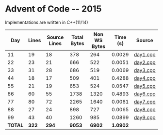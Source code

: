# Advent of Code -- 2015

Implementations are written in C++(11/14)

Day | Lines | Source Lines | Total Bytes | Non WS Bytes | Time (s) | Source
----|-------|--------------|-------------|--------------|----------|-------
11 | 19 | 18 | 378 | 264 | 0.0029 | [day1.cpp](https://github.com/willkill07/adventofcode/blob/master/src/day1/day1.cpp)
22 | 23 | 21 | 666 | 522 | 0.0051 | [day2.cpp](https://github.com/willkill07/adventofcode/blob/master/src/day2/day2.cpp)
33 | 31 | 28 | 686 | 519 | 0.0069 | [day3.cpp](https://github.com/willkill07/adventofcode/blob/master/src/day3/day3.cpp)
44 | 18 | 17 | 509 | 401 | 0.4288 | [day4.cpp](https://github.com/willkill07/adventofcode/blob/master/src/day4/day4.cpp)
55 | 21 | 19 | 653 | 524 | 0.0547 | [day5.cpp](https://github.com/willkill07/adventofcode/blob/master/src/day5/day5.cpp)
66 | 60 | 55 | 1738 | 1320 | 0.4893 | [day6.cpp](https://github.com/willkill07/adventofcode/blob/master/src/day6/day6.cpp)
77 | 80 | 72 | 2265 | 1640 | 0.0061 | [day7.cpp](https://github.com/willkill07/adventofcode/blob/master/src/day7/day7.cpp)
88 | 27 | 24 | 898 | 727 | 0.0065 | [day8.cpp](https://github.com/willkill07/adventofcode/blob/master/src/day8/day8.cpp)
99 | 43 | 40 | 1260 | 985 | 0.0899 | [day9.cpp](https://github.com/willkill07/adventofcode/blob/master/src/day9/day9.cpp)
**TOTAL** | **322** | **294** | **9053** | **6902** | **1.0902** |
